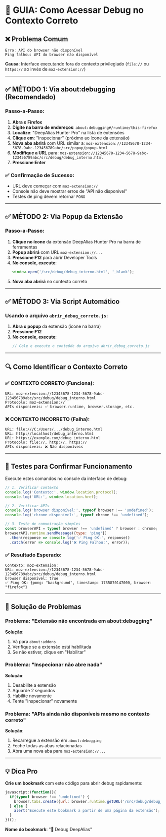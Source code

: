 # 🔧 GUIA: Como Acessar Debug no Contexto Correto

## ❌ Problema Comum
```
Erro: API do browser não disponível
Ping falhou: API do browser não disponível
```

**Causa**: Interface executando fora do contexto privilegiado (`file://` ou `https://` ao invés de `moz-extension://`)

---

## ✅ MÉTODO 1: Via about:debugging (Recomendado)

### Passo-a-Passo:
1. **Abra o Firefox**
2. **Digite na barra de endereços**: `about:debugging#/runtime/this-firefox`
3. **Localize**: "DeepAlias Hunter Pro" na lista de extensões
4. **Clique em**: "Inspecionar" (próximo ao ícone da extensão)
5. **Nova aba abrirá** com URL similar a: `moz-extension://12345678-1234-5678-9abc-123456789abc/src/popup/popup.html`
6. **Modifique a URL** para: `moz-extension://12345678-1234-5678-9abc-123456789abc/src/debug/debug_interno.html`
7. **Pressione Enter**

### ✅ Confirmação de Sucesso:
- URL deve começar com `moz-extension://`
- Console não deve mostrar erros de "API não disponível"
- Testes de ping devem retornar `PONG`

---

## ✅ MÉTODO 2: Via Popup da Extensão

### Passo-a-Passo:
1. **Clique no ícone** da extensão DeepAlias Hunter Pro na barra de ferramentas
2. **Popup abrirá** com URL `moz-extension://...`
3. **Pressione F12** para abrir Developer Tools
4. **No console, execute**:
   ```javascript
   window.open('/src/debug/debug_interno.html', '_blank');
   ```
5. **Nova aba abrirá** no contexto correto

---

## ✅ MÉTODO 3: Via Script Automático

### Usando o arquivo `abrir_debug_correto.js`:
1. **Abra o popup** da extensão (ícone na barra)
2. **Pressione F12**
3. **No console, execute**:
   ```javascript
   // Cole e execute o conteúdo do arquivo abrir_debug_correto.js
   ```

---

## 🔍 Como Identificar o Contexto Correto

### ✅ CONTEXTO CORRETO (Funciona):
```
URL: moz-extension://12345678-1234-5678-9abc-123456789abc/src/debug/debug_interno.html
Protocolo: moz-extension://
APIs disponíveis: ✅ browser.runtime, browser.storage, etc.
```

### ❌ CONTEXTO INCORRETO (Falha):
```
URL: file:///C:/Users/.../debug_interno.html
URL: http://localhost/debug_interno.html
URL: https://exemplo.com/debug_interno.html
Protocolo: file://, http://, https://
APIs disponíveis: ❌ Não disponíveis
```

---

## 🎯 Testes para Confirmar Funcionamento

Execute estes comandos no console da interface de debug:

```javascript
// 1. Verificar contexto
console.log('Contexto:', window.location.protocol);
console.log('URL:', window.location.href);

// 2. Verificar APIs
console.log('browser disponível:', typeof browser !== 'undefined');
console.log('chrome disponível:', typeof chrome !== 'undefined');

// 3. Teste de comunicação simples
const browserAPI = typeof browser !== 'undefined' ? browser : chrome;
browserAPI.runtime.sendMessage({type: 'ping'})
  .then(response => console.log('✅ Ping OK:', response))
  .catch(error => console.log('❌ Ping Falhou:', error));
```

### ✅ Resultado Esperado:
```
Contexto: moz-extension:
URL: moz-extension://12345678-1234-5678-9abc-123456789abc/src/debug/debug_interno.html
browser disponível: true
✅ Ping OK: {pong: "background", timestamp: 1735870147000, browser: "firefox"}
```

---

## 🚨 Solução de Problemas

### Problema: "Extensão não encontrada em about:debugging"
**Solução**: 
1. Vá para `about:addons`
2. Verifique se a extensão está habilitada
3. Se não estiver, clique em "Habilitar"

### Problema: "Inspecionar não abre nada"
**Solução**:
1. Desabilite a extensão
2. Aguarde 2 segundos
3. Habilite novamente
4. Tente "Inspecionar" novamente

### Problema: "APIs ainda não disponíveis mesmo no contexto correto"
**Solução**:
1. Recarregue a extensão em `about:debugging`
2. Feche todas as abas relacionadas
3. Abra uma nova aba para `moz-extension://...`

---

## 💡 Dica Pro

**Crie um bookmark** com este código para abrir debug rapidamente:

```javascript
javascript:(function(){
  if(typeof browser !== 'undefined') {
    browser.tabs.create({url: browser.runtime.getURL('/src/debug/debug_interno.html')});
  } else {
    alert('Execute este bookmark a partir de uma página da extensão');
  }
})();
```

**Nome do bookmark**: "🔧 Debug DeepAlias"
